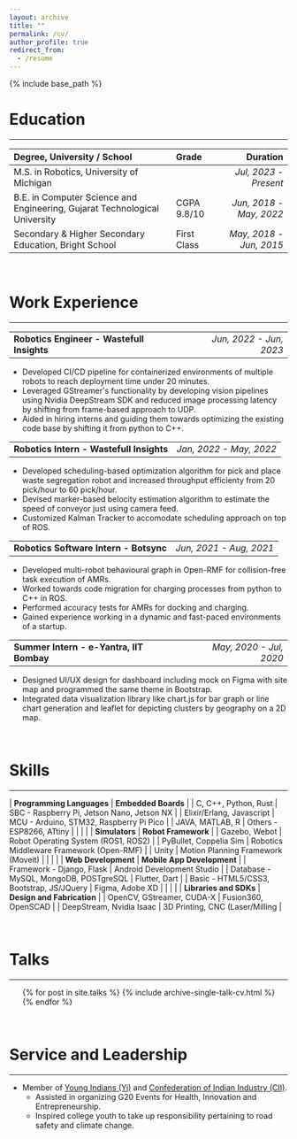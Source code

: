 ```yaml
---
layout: archive
title: ""
permalink: /cv/
author_profile: true
redirect_from:
  - /resume
---
```


{% include base_path %}

Education
======
<hr>

| Degree, University / School                                                | Grade       |Duration |  
| :---                                                                       | :---        |    ---: |
| M.S. in Robotics, University of Michigan                                   |             | *Jul, 2023 - Present* |
| B.E. in Computer Science and Engineering, Gujarat Technological University | CGPA 9.8/10 | *Jun, 2018 - May, 2022* |
| Secondary & Higher Secondary Education, Bright School                      | First Class | *May, 2018 - Jun, 2015* |

<br>

Work Experience
=====
<hr>

|                                                           |                         |
| :---                                                      |                    ---: | 
| **Robotics Engineer  -   Wastefull Insights**             | *Jun, 2022 - Jun, 2023* |

* Developed CI/CD pipeline for containerized environments of multiple robots to reach deployment time under 20 minutes.
* Leveraged GStreamer's functionality by developing vision pipelines using Nvidia DeepStream SDK and reduced image processing latency by shifting from frame-based approach to UDP.
* Aided in hiring interns and guiding them towards optimizing the existing code base by shifting it from python to C++.


|                                            |                         |
| :---                                       |                    ---: |
| **Robotics Intern  -  Wastefull Insights** | *Jan, 2022 - May, 2022* |

* Developed scheduling-based optimization algorithm for pick and place waste segregation robot and increased throughput efficienty from 20 pick/hour to 60 pick/hour.
* Devised marker-based belocity estimation algorithm to estimate the speed of conveyor just using camera feed.
* Customized Kalman Tracker to accomodate scheduling approach on top of ROS.

|                                            |                         |
| :---                                       |                    ---: | 
| **Robotics Software Intern   -   Botsync** | *Jun, 2021 - Aug, 2021* |

* Developed multi-robot behavioural graph in Open-RMF for collision-free task execution of AMRs.
* Worked towards code migration for charging processes from python to C++ in ROS.
* Performed accuracy tests for AMRs for docking and charging.
* Gained experience working in a dynamic and fast-paced environments of a startup.

|                                            |                         |
| :---                                       |                    ---: |
| **Summer Intern  -  e-Yantra, IIT Bombay** | *May, 2020 - Jul, 2020* |

* Designed UI/UX design for dashboard including mock on Figma with site map and programmed the same theme in Bootstrap.
* Integrated data visualization library like chart.js for bar graph or line chart generation and leaflet for depicting clusters by geography on a 2D map.

<br>
  
Skills
======
<hr>

| **Programming Languages** | **Embedded Boards**                        |
| C, C++, Python, Rust      | SBC - Raspberry Pi, Jetson Nano, Jetson NX | 
| Elixir/Erlang, Javascript | MCU - Arduino, STM32, Raspberry Pi Pico    | 
| JAVA, MATLAB, R           | Others - ESP8266, ATtiny                   | 
|                           |                                            |
| **Simulators**            | **Robot Framework**                        |
| Gazebo, Webot             | Robot Operating System (ROS1, ROS2)        | 
| PyBullet, Coppelia Sim    | Robotics Middleware Framework (Open-RMF)   | 
| Unity                     | Motion Planning Framework (Moveit)         | 
|                                          |                             |
| **Web Development**                      | **Mobile App Development**  |
| Framework - Django, Flask                | Android Development Studio  |
| Database - MySQL, MongoDB, POSTgreSQL    | Flutter, Dart               |
| Basic - HTML5/CSS3, Bootstrap, JS/JQuery | Figma, Adobe XD             |
|                                          |                             |
| **Libraries and SDKs**    | **Design and Fabrication**      |
| OpenCV, GStreamer, CUDA-X | Fusion360, OpenSCAD             |
| DeepStream, Nvidia Isaac  | 3D Printing, CNC (Laser/Milling |

<br>

<!---
Publications
======
<hr>


  <ul>{% for post in site.publications %}
    {% include archive-single-cv.html %}
  {% endfor %}</ul>

<br>
--->
  
Talks
======
<hr>

  <ul>{% for post in site.talks %}
    {% include archive-single-talk-cv.html %}
  {% endfor %}</ul>

<br>
  
Service and Leadership
======
<hr>

* Member of [Young Indians (Yi)](https://youngindians.net/) and [Confederation of Indian Industry (CII)](https://www.cii.in/).
  * Assisted in organizing G20 Events for Health, Innovation and Entrepreneurship.
  * Inspired college youth to take up responsibility pertaining to road safety and climate change.
